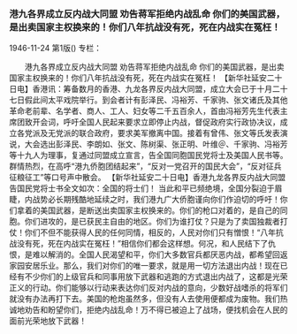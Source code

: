 ### 港九各界成立反内战大同盟  劝告蒋军拒绝内战乱命  你们的美国武器，是出卖国家主权换来的！你们八年抗战没有死，死在内战实在冤枉！

1946-11-24
第1版()
专栏：

　　港九各界成立反内战大同盟
    劝告蒋军拒绝内战乱命
    你们的美国武器，是出卖国家主权换来的！你们八年抗战没有死，死在内战实在冤枉！
    【新华社延安二十日电】香港讯：筹备数月的香港、九龙各界反内战大同盟，成立大会已于十月二十七日假此间太平戏院举行。到会者计有彭泽民、冯裕芳、千家驹、张文诸氏及其他革命老前辈、名学者、商人、工人、妇女等二千五百余人，首由冯裕芳先生代表主席团致开会词，呼吁全国人民起来要求立即停止内战，督促政府实行政协决议，成立各党派及无党派的联合政府，要求美军撤离中国。接着有曾伟、张文等氏发表演说，大会选出彭泽民、李朗如、张文、陈树渠、张正明、叶维＠、千家驹、冯裕芳等十九人为理事，复通过同盟成立宣言，告全国同胞国民党将士及美国人民书等。群情热烈，在高呼“港九侨胞团结起来”，“反对一党召开的国民大会”，“反对征兵征粮征工”等口号声中散会。
    【新华社延安二十日电】香港九龙各界反内战大同盟告国民党将士书全文如次：全国的将士们！
    当此和平已频绝境，全国分裂迫于眉睫，内战势必长期残酷地延续之时，我们港九广大侨胞谨向你们作迫切的呼吁！你们拿着的美国武器，是断送出卖国家主权换来的。你们的枪口对着的，是自己的同胞。你们进攻的，是已获民主自由的地区。你们为谁打仗？只是为了卖国独裁者打仗！你们不但不能获得人民的任何同情，相反的，人民对你们只有憎恨！“八年抗战没有死，死在内战实在冤枉！”相信你们都会这样想。何况，和人民结下了仇恨，是难以解消的。全国人民渴望和平，你们大多数官兵都厌恶内战，都希望回返家园安居乐业。那么，我们对你们的唯一要求，就是用一切方法退出内战！现在已经有不少你们的上级官兵和同事用放下武器和逃跑的方式退出内战了，这都是光荣正义的行动。你们能够以行动来表达你们反对内战的意向，少数好战嗜杀的将军们就没有办法再打下去。美国的枪炮虽然多，但没有人去使用便都成为废物。我们热诚地劝告和盼望你们，拒绝内战乱命！万不得已被迫上了战场，便找机会在人民的面前光荣地放下武器！
